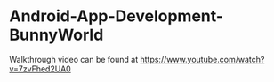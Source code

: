 # Android-App-Development-BunnyWorld
Walkthrough video can be found at https://www.youtube.com/watch?v=7zvFhed2UA0
